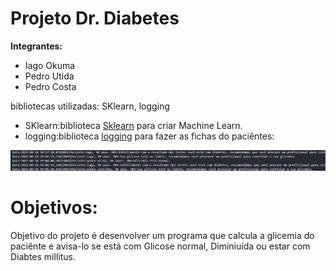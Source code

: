 # Projeto Dr. Diabetes

**Integrantes:** 

* Iago Okuma
* Pedro Utida
* Pedro Costa

bibliotecas utilizadas: SKlearn, logging

* SKlearn:biblioteca [Sklearn](https://scikit-learn.org/stable/) para criar Machine Learn.
* logging:biblioteca [logging](https://docs.python.org/3/library/logging.html) para fazer as fichas do paciêntes:
<img src="/ficha.jpg">

# Objetivos:

Objetivo do projeto é desenvolver um programa que calcula a glicemia do paciênte e avisa-lo se está com Glicose normal, Diminiuída ou estar com Diabtes millitus.
